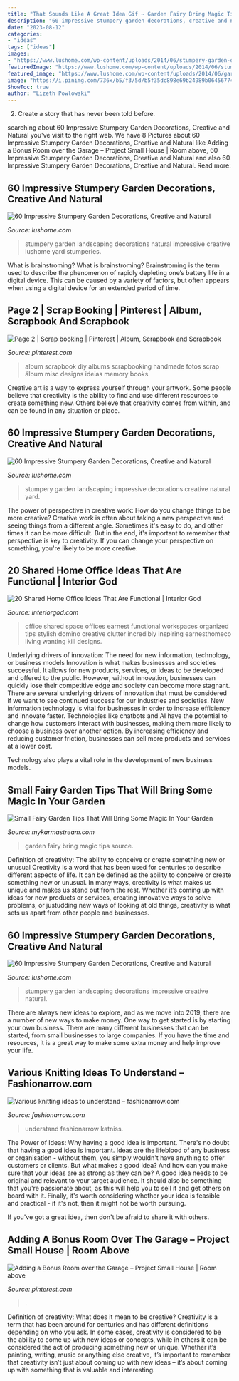 ```yaml
---
title: "That Sounds Like A Great Idea Gif ~ Garden Fairy Bring Magic Tips Source"
description: "60 impressive stumpery garden decorations, creative and natural"
date: "2023-08-12"
categories:
- "ideas"
tags: ["ideas"]
images:
- "https://www.lushome.com/wp-content/uploads/2014/06/stumpery-garden-decorations-landscaping-ideas-7.jpg"
featuredImage: "https://www.lushome.com/wp-content/uploads/2014/06/stumpery-garden-decorations-landscaping-ideas-13.jpg"
featured_image: "https://www.lushome.com/wp-content/uploads/2014/06/garden-furniture-stumpery-landscaping-ideas-3.jpg"
image: "https://i.pinimg.com/736x/b5/f3/5d/b5f35dc898e69b24989b06456774d87e.jpg"
ShowToc: true
author: "Lizeth Powlowski"
---
```



2. Create a story that has never been told before.

	

		
searching about 60 Impressive Stumpery Garden Decorations, Creative and Natural you've visit to the right web. We have 8 Pictures about 60 Impressive Stumpery Garden Decorations, Creative and Natural like Adding a Bonus Room over the Garage – Project Small House | Room above, 60 Impressive Stumpery Garden Decorations, Creative and Natural and also 60 Impressive Stumpery Garden Decorations, Creative and Natural. Read more:
		
    
## 60 Impressive Stumpery Garden Decorations, Creative And Natural

<img loading=lazy src="https://www.lushome.com/wp-content/uploads/2014/06/stumpery-garden-decorations-landscaping-ideas-7.jpg" onerror="this.onerror=null;this.src='https://tse3.mm.bing.net/th?id=OIP.niJn0aRykyGLc2g_zJMR9QHaEw&amp;pid=15.1';" alt="60 Impressive Stumpery Garden Decorations, Creative and Natural">

_Source: lushome.com_

>stumpery garden landscaping decorations natural impressive creative lushome yard stumperies. 

	

What is brainstroming?
What is brainstroming? Brainstroming is the term used to describe the phenomenon of rapidly depleting one’s battery life in a digital device. This can be caused by a variety of factors, but often appears when using a digital device for an extended period of time.

    
## Page 2 | Scrap Booking | Pinterest | Album, Scrapbook And Scrapbook

<img loading=lazy src="https://i.pinimg.com/736x/00/43/20/004320f53c2f11e83ad877c118e3a3e8.jpg" onerror="this.onerror=null;this.src='https://tse4.mm.bing.net/th?id=OIP.2vNz9ME2GaBtUxEkVYoLugHaJ4&amp;pid=15.1';" alt="Page 2 | Scrap booking | Pinterest | Album, Scrapbook and Scrapbook">

_Source: pinterest.com_

>album scrapbook diy albums scrapbooking handmade fotos scrap álbum misc designs ideias memory books. 

	

Creative art is a way to express yourself through your artwork. Some people believe that creativity is the ability to find and use different resources to create something new. Others believe that creativity comes from within, and can be found in any situation or place.

    
## 60 Impressive Stumpery Garden Decorations, Creative And Natural

<img loading=lazy src="https://www.lushome.com/wp-content/uploads/2014/06/garden-furniture-stumpery-landscaping-ideas-3.jpg" onerror="this.onerror=null;this.src='https://tse2.mm.bing.net/th?id=OIP.yr6nhy6r5iLunSHSiS1ndAHaFj&amp;pid=15.1';" alt="60 Impressive Stumpery Garden Decorations, Creative and Natural">

_Source: lushome.com_

>stumpery garden landscaping impressive decorations creative natural yard. 

	

The power of perspective in creative work: How do you change things to be more creative?
Creative work is often about taking a new perspective and seeing things from a different angle. Sometimes it's easy to do, and other times it can be more difficult. But in the end, it's important to remember that perspective is key to creativity. If you can change your perspective on something, you're likely to be more creative.

    
## 20 Shared Home Office Ideas That Are Functional | Interior God

<img loading=lazy src="http://interiorgod.com/wp-content/uploads/2016/10/Shared-Home-Office-Ideas-white-office.jpg" onerror="this.onerror=null;this.src='https://tse1.mm.bing.net/th?id=OIP.U9d0W5q4HklL7MrFdTumoAHaKX&amp;pid=15.1';" alt="20 Shared Home Office Ideas That Are Functional | Interior God">

_Source: interiorgod.com_

>office shared space offices earnest functional workspaces organized tips stylish domino creative clutter incredibly inspiring earnesthomeco living wanting kill designs. 

	

Underlying drivers of innovation: The need for new information, technology, or business models
Innovation is what makes businesses and societies successful. It allows for new products, services, or ideas to be developed and offered to the public. However, without innovation, businesses can quickly lose their competitive edge and society can become more stagnant. There are several underlying drivers of innovation that must be considered if we want to see continued success for our industries and societies.
New information technology is vital for businesses in order to increase efficiency and innovate faster. Technologies like chatbots and AI have the potential to change how customers interact with businesses, making them more likely to choose a business over another option. By increasing efficiency and reducing customer friction, businesses can sell more products and services at a lower cost.

Technology also plays a vital role in the development of new business models.

    
## Small Fairy Garden Tips That Will Bring Some Magic In Your Garden

<img loading=lazy src="https://mykarmastream.com/wp-content/uploads/2017/06/fairy-garden-1.jpg" onerror="this.onerror=null;this.src='https://tse4.mm.bing.net/th?id=OIP.JCzz5i8K4fvsMbffrX1pqwC_FG&amp;pid=15.1';" alt="Small Fairy Garden Tips That Will Bring Some Magic In Your Garden">

_Source: mykarmastream.com_

>garden fairy bring magic tips source. 

	

Definition of creativity: The ability to conceive or create something new or unusual
Creativity is a word that has been used for centuries to describe different aspects of life. It can be defined as the ability to conceive or create something new or unusual. In many ways, creativity is what makes us unique and makes us stand out from the rest. Whether it’s coming up with ideas for new products or services, creating innovative ways to solve problems, or justudding new ways of looking at old things, creativity is what sets us apart from other people and businesses.

    
## 60 Impressive Stumpery Garden Decorations, Creative And Natural

<img loading=lazy src="https://www.lushome.com/wp-content/uploads/2014/06/stumpery-garden-decorations-landscaping-ideas-13.jpg" onerror="this.onerror=null;this.src='https://tse1.mm.bing.net/th?id=OIP.gCtXMbkwwIZxItNZHYrIXQHaFY&amp;pid=15.1';" alt="60 Impressive Stumpery Garden Decorations, Creative and Natural">

_Source: lushome.com_

>stumpery garden landscaping decorations impressive creative natural. 

	

There are always new ideas to explore, and as we move into 2019, there are a number of new ways to make money. One way to get started is by starting your own business. There are many different businesses that can be started, from small businesses to large companies. If you have the time and resources, it is a great way to make some extra money and help improve your life.

    
## Various Knitting Ideas To Understand – Fashionarrow.com

<img loading=lazy src="https://fashionarrow.com/wp-content/uploads/2017/09/knitting-ideas-knitting-pattern-katniss-cowl-huntress-vest-fgclicj-.jpg" onerror="this.onerror=null;this.src='https://tse4.mm.bing.net/th?id=OIP.k0I3MgSAq0hbjJg5tDS49gHaKu&amp;pid=15.1';" alt="Various knitting ideas to understand – fashionarrow.com">

_Source: fashionarrow.com_

>understand fashionarrow katniss. 

	

The Power of Ideas: Why having a good idea is important.
There's no doubt that having a good idea is important. Ideas are the lifeblood of any business or organisation - without them, you simply wouldn't have anything to offer customers or clients. But what makes a good idea? And how can you make sure that your ideas are as strong as they can be?
A good idea needs to be original and relevant to your target audience. It should also be something that you're passionate about, as this will help you to sell it and get others on board with it. Finally, it's worth considering whether your idea is feasible and practical - if it's not, then it might not be worth pursuing.

If you've got a great idea, then don't be afraid to share it with others.

    
## Adding A Bonus Room Over The Garage – Project Small House | Room Above

<img loading=lazy src="https://i.pinimg.com/736x/b5/f3/5d/b5f35dc898e69b24989b06456774d87e.jpg" onerror="this.onerror=null;this.src='https://tse2.mm.bing.net/th?id=OIP.yj9qqoRRcTtzywhxLH5EWgHaFj&amp;pid=15.1';" alt="Adding a Bonus Room over the Garage – Project Small House | Room above">

_Source: pinterest.com_

>. 

	

Definition of creativity: What does it mean to be creative?
Creativity is a term that has been around for centuries and has different definitions depending on who you ask. In some cases, creativity is considered to be the ability to come up with new ideas or concepts, while in others it can be considered the act of producing something new or unique. Whether it’s painting, writing, music or anything else creative, it’s important to remember that creativity isn’t just about coming up with new ideas – it’s about coming up with something that is valuable and interesting.

